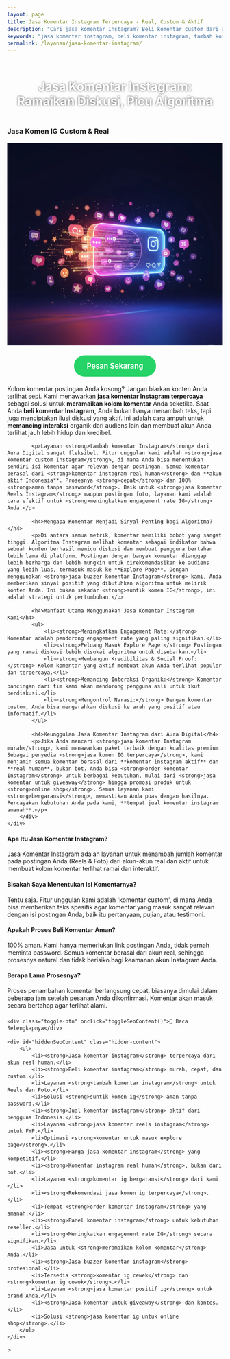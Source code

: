 ```yaml
---
layout: page
title: Jasa Komentar Instagram Terpercaya - Real, Custom & Aktif
description: "Cari jasa komentar Instagram? Beli komentar custom dari akun real human Indonesia. Layanan suntik komen IG terpercaya, aman, dan murah untuk ramaikan diskusi dan masuk Explore Page."
keywords: "jasa komentar instagram, beli komentar instagram, tambah komentar instagram, jual komentar instagram, suntik komen ig, order komentar ig, panel komentar instagram, komentar instagram real human, komentar instagram aktif, komentar instagram indonesia, jasa komen ig terpercaya, jasa komentar instagram aman, komentar ig bergaransi, jasa komentar custom instagram, jasa komentar positif ig, jasa komentar reels instagram, beli komentar reels, komentar untuk masuk explore page, meningkatkan engagement rate ig, jasa ramaikan kolom komentar, jasa buzzer komentar instagram, harga jasa komentar instagram, jasa komen ig tanpa password"
permalink: /layanan/jasa-komentar-instagram/
---
```


<script type="application/ld+json">
{
  "@context": "https://schema.org",
  "@graph": [
    {
      "@type": "WebSite",
      "@id": "https://auradigital.id/#website",
      "url": "https://auradigital.id/",
      "name": "auradigital.id"
    },
    {
      "@type": "WebPage",
      "@id": "https://auradigital.id/layanan/jasa-komentar-instagram/#webpage",
      "url": "https://auradigital.id/layanan/jasa-komentar-instagram/",
      "name": "Jasa Komentar Instagram | Custom, Real Aktif & Terpercaya",
      "isPartOf": {
        "@id": "https://auradigital.id/#website"
      },
      "breadcrumb": {
        "@id": "https://auradigital.id/layanan/jasa-komentar-instagram/#breadcrumb"
      },
      "description": "Butuh jasa komentar Instagram? Kami adalah solusi untuk membuat postingan Anda ramai diskusi dan interaktif. Layanan suntik komen IG terpercaya dari akun real untuk membantu post masuk Explore Page."
    },
    {
      "@type": "Service",
      "name": "Jasa Komentar Instagram (Reels & Foto)",
      "serviceType": "Social Media Engagement",
      "provider": {
        "@type": "WebSite",
        "name": "auradigital.id",
        "url": "https://auradigital.id/"
      },
      "areaServed": {
        "@type": "Country",
        "name": "Indonesia"
      },
      "description": "Jasa tambah komentar Instagram dari akun real human Indonesia untuk meningkatkan engagement dan memancing diskusi di postingan Reels dan Foto. Layanan terpercaya untuk membantu konten Anda menjadi viral."
    },
    {
      "@type": "Product",
      "name": "Paket Komentar Instagram (Custom & Random)",
      "image": "https://raw.githubusercontent.com/AzkaAtta/azkaatta.github.io/main/image/jasa-komentar-instagram.webp",
      "description": "Beli paket komentar untuk postingan Instagram (Foto, Video, Reels). Dikerjakan oleh akun real dan aktif untuk meningkatkan engagement, memancing diskusi, dan peluang masuk Explore Page.",
      "brand": {
        "@type": "Brand",
        "name": "auradigital.id"
      },
      "offers": {
        "@type": "Offer",
        "priceCurrency": "IDR",
        "price": "3000",
        "availability": "https://schema.org/InStock",
        "url": "https://auradigital.id/layanan/jasa-komentar-instagram/"
      }
    },
    {
      "@type": "BreadcrumbList",
      "@id": "https://auradigital.id/layanan/jasa-komentar-instagram/#breadcrumb",
      "itemListElement": [
        {
          "@type": "ListItem",
          "position": 1,
          "name": "Home",
          "item": "https://auradigital.id/"
        },
        {
          "@type": "ListItem",
          "position": 2,
          "name": "Layanan",
          "item": "https://auradigital.id/layanan/"
        },
        {
          "@type": "ListItem",
          "position": 3,
          "name": "Jasa Komentar Instagram",
          "item": "https://auradigital.id/layanan/jasa-komentar-instagram/"
        }
      ]
    },
    {
      "@type": "FAQPage",
      "mainEntity": [
        {
          "@type": "Question",
          "name": "Apa itu Jasa Komentar Instagram?",
          "acceptedAnswer": {
            "@type": "Answer",
            "text": "Jasa Komentar Instagram adalah layanan untuk menambah jumlah komentar pada postingan Instagram Anda (baik foto, video, maupun Reels) dari akun-akun real dan aktif. Tersedia pilihan komentar random dan custom."
          }
        },
        {
          "@type": "Question",
          "name": "Apakah Komentar ini bisa membantu masuk Explore Page?",
          "acceptedAnswer": {
            "@type": "Answer",
            "text": "Sangat bisa. Komentar adalah sinyal engagement yang sangat kuat bagi algoritma Instagram. Postingan yang ramai diskusi memiliki peluang lebih besar untuk direkomendasikan dan masuk ke Explore Page."
          }
        },
        {
          "@type": "Question",
          "name": "Bisakah saya menentukan isi komentarnya?",
          "acceptedAnswer": {
            "@type": "Answer",
            "text": "Tentu saja. Kami menyediakan layanan jasa komentar custom di mana Anda bisa menentukan sendiri isi komentar agar lebih relevan dengan konteks postingan Anda."
          }
        }
      ]
    }
  ]
}
</script>

<h1 style="text-align: center; color: #fff; text-shadow: 0 0 4px rgba(0,0,0,0.7); padding: 20px 15px;">
    Jasa Komentar Instagram: Ramaikan Diskusi, Picu Algoritma
</h1>

<div class="jasa-top-komen-tiktok-container">
    <div class="service-card" id="jasa-komentar-instagram-card" onclick="toggleService(this)">
        <h3>Jasa Komen IG Custom & Real</h3>
        <img src="https://raw.githubusercontent.com/AzkaAtta/azkaatta.github.io/main/image/jasa-komentar-instagram.webp" alt="Jasa Komentar Instagram untuk Explore Page" style="max-width:100%; height:auto;" loading="lazy">
        <a href="https://wa.me/62895402343693?text=Halo,%20saya%20tertarik%20dengan%20Jasa%20Komentar%20Instagram.%20Bisa%20info%20lebih%20lanjut?" target="_blank" class="whatsapp-button" style="display: block; width: fit-content; margin: 20px auto; padding: 15px 30px; background-color: #25D366; color: white; text-align: center; text-decoration: none; border-radius: 50px; font-size: 1.2em; font-weight: bold; transition: background-color 0.3s ease;">
            Pesan Sekarang
        </a>
        <div class="service-description">
            <p>Kolom komentar postingan Anda kosong? Jangan biarkan konten Anda terlihat sepi. Kami menawarkan <strong>jasa komentar Instagram terpercaya</strong> sebagai solusi untuk <strong>meramaikan kolom komentar</strong> Anda seketika. Saat Anda <strong>beli komentar Instagram</strong>, Anda bukan hanya menambah teks, tapi juga menciptakan ilusi diskusi yang aktif. Ini adalah cara ampuh untuk <strong>memancing interaksi</strong> organik dari audiens lain dan membuat akun Anda terlihat jauh lebih hidup dan kredibel.</p>

            <p>Layanan <strong>tambah komentar Instagram</strong> dari Aura Digital sangat fleksibel. Fitur unggulan kami adalah <strong>jasa komentar custom Instagram</strong>, di mana Anda bisa menentukan sendiri isi komentar agar relevan dengan postingan. Semua komentar berasal dari <strong>komentar instagram real human</strong> dan **akun aktif Indonesia**. Prosesnya <strong>cepat</strong> dan 100% <strong>aman tanpa password</strong>. Baik untuk <strong>jasa komentar Reels Instagram</strong> maupun postingan foto, layanan kami adalah cara efektif untuk <strong>meningkatkan engagement rate IG</strong> Anda.</p>

            <h4>Mengapa Komentar Menjadi Sinyal Penting bagi Algoritma?</h4>
            <p>Di antara semua metrik, komentar memiliki bobot yang sangat tinggi. Algoritma Instagram melihat komentar sebagai indikator bahwa sebuah konten berhasil memicu diskusi dan membuat pengguna bertahan lebih lama di platform. Postingan dengan banyak komentar dianggap lebih berharga dan lebih mungkin untuk direkomendasikan ke audiens yang lebih luas, termasuk masuk ke **Explore Page**. Dengan menggunakan <strong>jasa buzzer komentar Instagram</strong> kami, Anda memberikan sinyal positif yang dibutuhkan algoritma untuk melirik konten Anda. Ini bukan sekadar <strong>suntik komen IG</strong>, ini adalah strategi untuk pertumbuhan.</p>

            <h4>Manfaat Utama Menggunakan Jasa Komentar Instagram Kami</h4>
            <ul>
                <li><strong>Meningkatkan Engagement Rate:</strong> Komentar adalah pendorong engagement rate yang paling signifikan.</li>
                <li><strong>Peluang Masuk Explore Page:</strong> Postingan yang ramai diskusi lebih disukai algoritma untuk disebarkan.</li>
                <li><strong>Membangun Kredibilitas & Social Proof:</strong> Kolom komentar yang aktif membuat akun Anda terlihat populer dan terpercaya.</li>
                <li><strong>Memancing Interaksi Organik:</strong> Komentar pancingan dari tim kami akan mendorong pengguna asli untuk ikut berdiskusi.</li>
                <li><strong>Mengontrol Narasi:</strong> Dengan komentar custom, Anda bisa mengarahkan diskusi ke arah yang positif atau informatif.</li>
            </ul>

            <h4>Keunggulan Jasa Komentar Instagram dari Aura Digital</h4>
            <p>Jika Anda mencari <strong>jasa komentar Instagram murah</strong>, kami menawarkan paket terbaik dengan kualitas premium. Sebagai penyedia <strong>jasa komen IG terpercaya</strong>, kami menjamin semua komentar berasal dari **komentar instagram aktif** dan **real human**, bukan bot. Anda bisa <strong>order komentar Instagram</strong> untuk berbagai kebutuhan, mulai dari <strong>jasa komentar untuk giveaway</strong> hingga promosi produk untuk <strong>online shop</strong>. Semua layanan kami <strong>bergaransi</strong>, memastikan Anda puas dengan hasilnya. Percayakan kebutuhan Anda pada kami, **tempat jual komentar instagram amanah**.</p>
        </div>
    </div>
</div>

<style>
  /* Struktur CSS Anda tidak diubah */
</style>

<div class="accordion">
  <div class="accordion-item">
    <div class="accordion-title"><h4>Apa Itu Jasa Komentar Instagram?</h4></div>
    <div class="accordion-content">
      Jasa Komentar Instagram adalah layanan untuk menambah jumlah komentar pada postingan Anda (Reels & Foto) dari akun-akun real dan aktif untuk membuat kolom komentar terlihat ramai dan interaktif.
    </div>
  </div>

  <div class="accordion-item">
    <div class="accordion-title"><h4>Bisakah Saya Menentukan Isi Komentarnya?</h4></div>
    <div class="accordion-content">
      Tentu saja. Fitur unggulan kami adalah 'komentar custom', di mana Anda bisa memberikan teks spesifik agar komentar yang masuk sangat relevan dengan isi postingan Anda, baik itu pertanyaan, pujian, atau testimoni.
    </div>
  </div>

  <div class="accordion-item">
    <div class="accordion-title"><h4>Apakah Proses Beli Komentar Aman?</h4></div>
    <div class="accordion-content">
      100% aman. Kami hanya memerlukan link postingan Anda, tidak pernah meminta password. Semua komentar berasal dari akun real, sehingga prosesnya natural dan tidak berisiko bagi keamanan akun Instagram Anda.
    </div>
  </div>
  
  <div class="accordion-item">
    <div class="accordion-title"><h4>Berapa Lama Prosesnya?</h4></div>
    <div class="accordion-content">
      Proses penambahan komentar berlangsung cepat, biasanya dimulai dalam beberapa jam setelah pesanan Anda dikonfirmasi. Komentar akan masuk secara bertahap agar terlihat alami.
    </div>
  </div>
</div>

<script>
  // Struktur JS Anda tidak diubah
</script>


<style>
  /* Struktur CSS Anda tidak diubah */
</style>

<div class="toggle-container">

    <div class="toggle-btn" onclick="toggleSeoContent()">📌 Baca Selengkapnya</div>
    
    <div id="hiddenSeoContent" class="hidden-content">
        <ul>
            <li><strong>Jasa komentar instagram</strong> terpercaya dari akun real human.</li>
            <li><strong>Beli komentar instagram</strong> murah, cepat, dan custom.</li>
            <li>Layanan <strong>tambah komentar instagram</strong> untuk Reels dan Foto.</li>
            <li>Solusi <strong>suntik komen ig</strong> aman tanpa password.</li>
            <li><strong>Jual komentar instagram</strong> aktif dari pengguna Indonesia.</li>
            <li>Layanan <strong>jasa komentar reels instagram</strong> untuk FYP.</li>
            <li>Optimasi <strong>komentar untuk masuk explore page</strong>.</li>
            <li><strong>Harga jasa komentar instagram</strong> yang kompetitif.</li>
            <li><strong>Komentar instagram real human</strong>, bukan dari bot.</li>
            <li>Layanan <strong>komentar ig bergaransi</strong> dari kami.</li>
            <li><strong>Rekomendasi jasa komen ig terpercaya</strong>.</li>
            <li>Tempat <strong>order komentar instagram</strong> yang amanah.</li>
            <li><strong>Panel komentar instagram</strong> untuk kebutuhan reseller.</li>
            <li><strong>Meningkatkan engagement rate IG</strong> secara signifikan.</li>
            <li>Jasa untuk <strong>meramaikan kolom komentar</strong> Anda.</li>
            <li><strong>Jasa buzzer komentar instagram</strong> profesional.</li>
            <li>Tersedia <strong>komentar ig cewek</strong> dan <strong>komentar ig cowok</strong>.</li>
            <li>Layanan <strong>jasa komentar positif ig</strong> untuk brand Anda.</li>
            <li><strong>Jasa komentar untuk giveaway</strong> dan kontes.</li>
            <li>Solusi <strong>jasa komentar ig untuk online shop</strong>.</li>
        </ul>
    </div>
</div>

<style>
    .toggle-container {
        margin-top: 20px; 
    }
    .toggle-btn {
        cursor: pointer;
        /* Warna tombol diubah agar kontras dengan background gelap */
        color: #67e8f9; /* Biru Cyan Terang */
        text-decoration: underline;
        display: inline-block;
        font-weight: bold;
        text-shadow: 0 1px 2px rgba(0,0,0,0.5);
    }
    .hidden-content {
        /* KUNCI #1: Konten disembunyikan di awal */
        display: none; 
        
        /* KUNCI #2: Style diubah menjadi transparan & teks putih */
        background: rgba(0, 0, 0, 0.25); /* Background semi-transparan gelap */
        backdrop-filter: blur(8px);
        color: #ffffff; /* Warna teks utama menjadi putih */
        border: 1px solid rgba(255, 255, 255, 0.15); /* Border efek kaca */
        
        margin-top: 15px;
        padding: 20px;
        border-radius: 12px;
        text-shadow: 0 1px 2px rgba(0,0,0,0.5); /* Bayangan agar teks mudah dibaca */
    }
    .hidden-content ul {
        margin: 0;
        padding-left: 20px;
    }
    .hidden-content li {
        margin-bottom: 8px;
    }
    .hidden-content strong {
        color: #93c5fd; /* Warna biru muda untuk keyword */
    }
</style>>

<script>
    function toggleSeoContent() {
        var content = document.getElementById("hiddenSeoContent");
        var button = document.querySelector(".toggle-btn");
        
        // Cek apakah konten sedang tersembunyi atau tidak
        if (content.style.display === "none" || content.style.display === "") {
            content.style.display = "block";
            button.textContent = "📌 Tutup Selengkapnya";
        } else {
            content.style.display = "none";
            button.textContent = "📌 Baca Selengkapnya";
        }
    }
</script>
<script>
    // Struktur JS Anda tidak diubah
</script>

